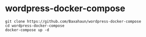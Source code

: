 # wordpress-docker-compose
```
git clone https://github.com/Baxahaun/wordpress-docker-compose
cd wordpress-docker-compose
docker-compose up -d
```
